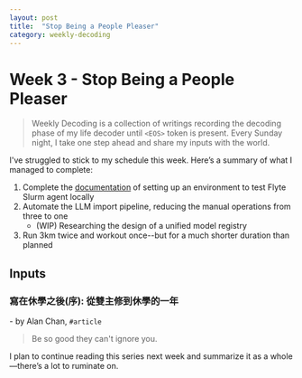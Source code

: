 ```yaml
---
layout: post
title:  "Stop Being a People Pleaser"
category: weekly-decoding
---
```


# Week 3 - Stop Being a People Pleaser

> Weekly Decoding is a collection of writings recording the decoding phase of my life decoder until `<EOS>` token is present. Every Sunday night, I take one step ahead and share my inputs with the world.

I've struggled to stick to my schedule this week. Here’s a summary of what I managed to complete:
1. Complete the [documentation](https://flyte--6231.org.readthedocs.build/en/6231/deployment/agents/slurm.html) of setting up an environment to test Flyte Slurm agent locally
2. Automate the LLM import pipeline, reducing the manual operations from three to one
    * (WIP) Researching the design of a unified model registry
3. Run 3km twice and workout once--but for a much shorter duration than planned

## Inputs
### 寫在休學之後(序): 從雙主修到休學的一年
\- by Alan Chan, `#article`

> Be so good they can't ignore you.

I plan to continue reading this series next week and summarize it as a whole—there’s a lot to ruminate on.
